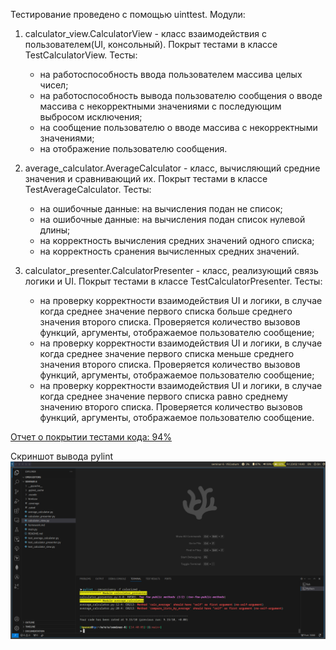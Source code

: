 Тестирование проведено с помощью uinttest.
Модули:
1. calculator_view.CalculatorView - класс взаимодействия с пользователем(UI, консольный). Покрыт тестами в классе TestCalculatorView. Тесты:

    -   на работоспособность ввода пользователем массива целых чисел;
    -   на работоспособность вывода пользователю сообщения о вводе массива с некорректными значениями с последующим выбросом исключения;
    -   на сообщение пользователю о вводе массива с некорректными значениями;
    -   на отображение пользователю сообщения.

2. average_calculator.AverageCalculator - класс, вычисляющий средние значения и сравнивающий их. Покрыт тестами в классе TestAverageCalculator. Тесты:
    
    -   на ошибочные данные: на вычисления подан не список;
    -   на ошибочные данные: на вычисления подан список нулевой длины;
    -   на корректность вычисления средних значений одного списка;
    -   на корректность сранения вычисленных средних значений.

3. calculator_presenter.CalculatorPresenter - класс, реализующий связь логики и UI. Покрыт тестами в классе TestCalculatorPresenter. Тесты:
    
    - на проверку корректности взаимодействия UI и логики, в случае когда среднее значение первого списка больше среднего значения второго списка. Проверяется количество вызовов функций, аргументы, отображаемое пользователю сообщение; 
    - на проверку корректности взаимодействия UI и логики, в случае когда среднее значение первого списка меньше среднего значения второго списка. Проверяется количество вызовов функций, аргументы, отображаемое пользователю сообщение;
    - на проверку корректности взаимодействия UI и логики, в случае когда среднее значение первого списка равно среднему значению второго списка. Проверяется количество вызовов функций, аргументы, отображаемое пользователю сообщение.

[Отчет о покрытии тестами кода: 94%](htmlcov/index.html)

Скриншот вывода pylint
![скрин](screenshots/screen-1708692013.png)